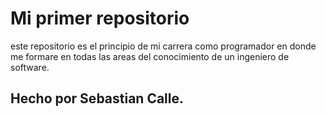 # Mi primer repositorio
este repositorio es el principio de mi carrera como programador en donde me formare en todas las areas del conocimiento de un ingeniero de software.

## Hecho por Sebastian Calle.
